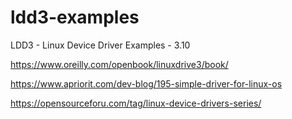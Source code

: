 # ldd3-examples
LDD3 - Linux Device Driver Examples - 3.10

https://www.oreilly.com/openbook/linuxdrive3/book/

https://www.apriorit.com/dev-blog/195-simple-driver-for-linux-os

https://opensourceforu.com/tag/linux-device-drivers-series/
